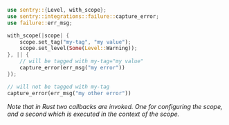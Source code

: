 ```rust
use sentry::{Level, with_scope};
use sentry::integrations::failure::capture_error;
use failure::err_msg;

with_scope(|scope| {
    scope.set_tag("my-tag", "my value");
    scope.set_level(Some(Level::Warning));
}, || {
    // will be tagged with my-tag="my value"
    capture_error(err_msg("my error"))
});

// will not be tagged with my-tag
capture_error(err_msg("my other error"))
```

*Note that in Rust two callbacks are invoked.  One for configuring the scope, and a second
which is executed in the context of the scope.*
